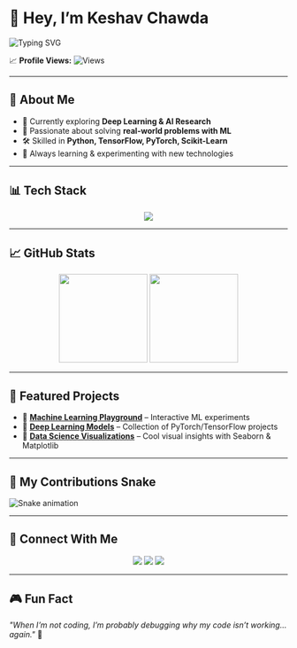 # 👋 Hey, I’m Keshav Chawda  
![Typing SVG](https://readme-typing-svg.demolab.com?font=Fira+Code&weight=500&size=24&pause=1000&color=00F7FF&center=true&vCenter=true&width=600&lines=AI+%26+Deep+Learning+Enthusiast;I+train+machines+to+think+%F0%9F%A4%96;Always+learning+new+things+%F0%9F%93%9A)

📈 **Profile Views:** ![Views](https://komarev.com/ghpvc/?username=ketchuphere&color=blue)  

---

## 🧠 About Me  
- 🔭 Currently exploring **Deep Learning & AI Research**  
- 🧩 Passionate about solving **real-world problems with ML**  
- 🛠 Skilled in **Python, TensorFlow, PyTorch, Scikit-Learn**  
- 🎯 Always learning & experimenting with new technologies  

---

## 📊 Tech Stack  
<p align="center">
  <img src="https://skillicons.dev/icons?i=python,tensorflow,pytorch,sklearn,matplotlib,seaborn,git,github,vscode" />
</p>

---

## 📈 GitHub Stats  
<p align="center">
  <img src="https://github-readme-stats.vercel.app/api?username=ketchuphere&show_icons=true&theme=radical" height="160" />
  <img src="https://github-readme-stats.vercel.app/api/top-langs/?username=ketchuphere&layout=compact&theme=radical" height="160" />
</p>

---

## 🚀 Featured Projects  
- 🔹 [**Machine Learning Playground**](#) – Interactive ML experiments  
- 🔹 [**Deep Learning Models**](#) – Collection of PyTorch/TensorFlow projects  
- 🔹 [**Data Science Visualizations**](#) – Cool visual insights with Seaborn & Matplotlib  

---

## 🐍 My Contributions Snake  
![Snake animation](https://github.com/ketchuphere/ketchuphere/blob/output/github-contribution-grid-snake.svg)

---

## 🔗 Connect With Me  
<p align="center">
  <a href="https://www.kaggle.com/keshavchawda" img src="https://img.shields.io/badge/Kaggle-20BEFF?style=for-the-badge&logo=kaggle&logoColor=white" /></a>
  <a href="https://leetcode.com/u/ketchup__/"><img src="https://img.shields.io/badge/LeetCode-FFA116?style=for-the-badge&logo=leetcode&logoColor=white" /></a>
  <a href="mailto:ketchupirl@gmail.com"><img src="https://img.shields.io/badge/Gmail-D14836?style=for-the-badge&logo=gmail&logoColor=white" /></a>
  <a href="https://www.linkedin.com/in/keshav-chawda-471a54275/"><img src="https://img.shields.io/badge/LinkedIn-0077B5?style=for-the-badge&logo=linkedin&logoColor=white" /></a>
</p>

---

## 🎮 Fun Fact  
*"When I’m not coding, I’m probably debugging why my code isn’t working… again."* 🐞  

